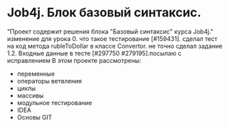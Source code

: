 # Job4j. Блок базовый синтаксис.
"Проект содержит решения блока "Базовый синтаксис" курса Job4j."
изменение для урока 0. что такое тестирование [#159431].
сделал тест на код метода rubleToDollar  в классе Convertor.
не точно сделал задание 1.2. Входные данные в тесте [#297750 #279195].посылаю с исправлением
В этом проекте рассмотрены: 
- переменные
- операторы ветвления
- циклы
- массивы
- модульное тестирование
- IDEA
- Основы GIT